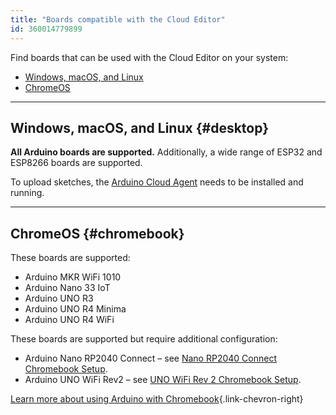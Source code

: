 ```yaml
---
title: "Boards compatible with the Cloud Editor"
id: 360014779899
---
```


Find boards that can be used with the Cloud Editor on your system:

* [Windows, macOS, and Linux](#desktop)
* [ChromeOS](#chromebook)

---

## Windows, macOS, and Linux {#desktop}

**All Arduino boards are supported.** Additionally, a wide range of ESP32 and ESP8266 boards are supported.

To upload sketches, the [Arduino Cloud Agent](https://support.arduino.cc/hc/en-us/articles/360014869820-Install-the-Arduino-Cloud-Agent) needs to be installed and running.

---

## ChromeOS {#chromebook}

These boards are supported:

* Arduino MKR WiFi 1010
* Arduino Nano 33 IoT
* Arduino UNO R3
* Arduino UNO R4 Minima
* Arduino UNO R4 WiFi

These boards are supported but require additional configuration:

* Arduino Nano RP2040 Connect – see [Nano RP2040 Connect Chromebook Setup](https://docs.arduino.cc/tutorials/nano-rp2040-connect/rp2040-chromebook-upload).
* Arduino UNO WiFi Rev2 – see [UNO WiFi Rev 2 Chromebook Setup](https://docs.arduino.cc/tutorials/uno-wifi-rev2/uno-wifi-r2-chromebook-installation).

[Learn more about using Arduino with Chromebook](https://support.arduino.cc/hc/en-us/articles/360016495639-Use-Arduino-with-Chromebook){.link-chevron-right}
